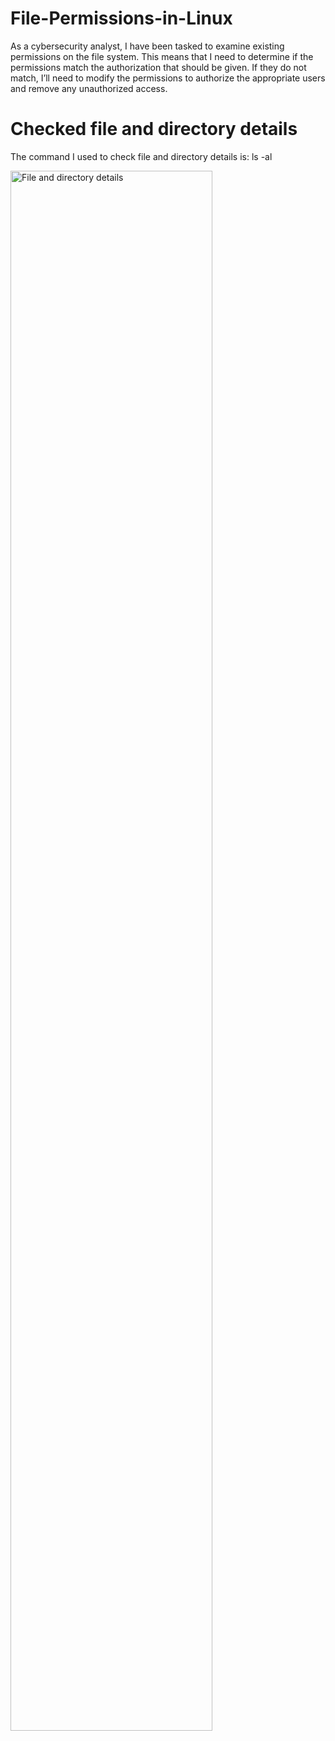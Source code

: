 # File-Permissions-in-Linux
As a cybersecurity analyst, I have been tasked to examine existing permissions on the file system. This means that I need to determine if the permissions match the authorization that should be given. If they do not match, I’ll need to modify the permissions to authorize the appropriate users and remove any unauthorized access.

# Checked file and directory details
<p>The command I used to check file and directory details is: ls -al</p>
<img src="https://imgur.com/XLVQBmC.png" height="80%" width="80%" alt="File and directory details"/>
